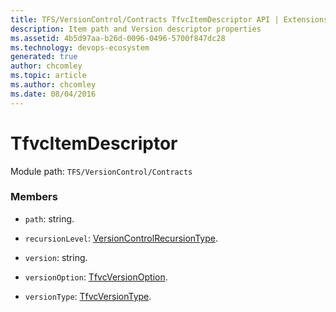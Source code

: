 ```yaml
---
title: TFS/VersionControl/Contracts TfvcItemDescriptor API | Extensions for Azure DevOps Services
description: Item path and Version descriptor properties
ms.assetid: 4b5d97aa-b26d-0096-0496-5700f847dc28
ms.technology: devops-ecosystem
generated: true
author: chcomley
ms.topic: article
ms.author: chcomley
ms.date: 08/04/2016
---
```


# TfvcItemDescriptor

Module path: `TFS/VersionControl/Contracts`

### Members

* `path`: string.

* `recursionLevel`: [VersionControlRecursionType](../../../TFS/VersionControl/Contracts/VersionControlRecursionType.md).

* `version`: string.

* `versionOption`: [TfvcVersionOption](../../../TFS/VersionControl/Contracts/TfvcVersionOption.md).

* `versionType`: [TfvcVersionType](../../../TFS/VersionControl/Contracts/TfvcVersionType.md).
